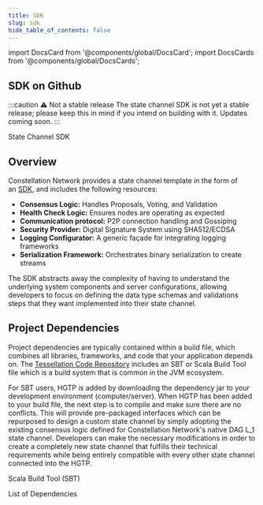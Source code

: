 ```yaml
---
title: SDK
slug: sdk
hide_table_of_contents: false
---
```


import DocsCard from '@components/global/DocsCard';
import DocsCards from '@components/global/DocsCards';

## SDK on Github

:::caution ⚠️ Not a stable release
The state channel SDK is not yet a stable release; please keep this in mind if you intend on building with it. Updates coming soon.
:::

<DocsCards>
  <DocsCard header="State Channel SDK" href="https://chrome.google.com/webstore/detail/stargazer-wallet/pgiaagfkgcbnmiiolekcfmljdagdhlcm?hl=en-US" icon="/icons/icon-placeholder.png">
    <p>State Channel SDK</p>
  </DocsCard>
</DocsCards>

## Overview

Constellation Network provides a state channel template in the form of an [SDK](https://github.com/Constellation-Labs/tessellation/tree/696177b7a3770ed305ec2504ac02dbd187033aa9/modules/sdk/src/main/scala/org/tessellation/sdk), and includes the following resources:

- **Consensus Logic:** Handles Proposals, Voting, and Validation
- **Health Check Logic:** Ensures nodes are operating as expected
- **Communication protocol:** P2P connection handling and Gossiping
- **Security Provider:** Digital Signature System using SHA512/ECDSA
- **Logging Configurator:** A generic façade for integrating logging frameworks
- **Serialization Framework:** Orchestrates binary serialization to create streams

The SDK abstracts away the complexity of having to understand the underlying system components and server configurations, allowing developers to focus on defining the data type schemas and validations steps that they want implemented into their state channel. 

## Project Dependencies

Project dependencies are typically contained within a build file, which combines all libraries, frameworks, and code that your application depends on. The [Tessellation Code Repository](https://github.com/Constellation-Labs/tessellation/) includes an SBT or Scala Build Tool file which is a build system that is common in the JVM ecosystem. 

For SBT users, HGTP is added by downloading the dependency jar to your development environment (computer/server). When HGTP has been added to your build file, the next step is to compile and make sure there are no conflicts. This will provide pre-packaged interfaces which can be repurposed to design a custom state channel by simply adopting the existing consensus logic defined for Constellation Network's native DAG L_1 state channel. Developers can make the necessary modifications in order to create a completely new state channel that fulfills their technical requirements while being entirely compatible with every other state channel connected into the HGTP.

<DocsCards>
  <DocsCard header="Scala Build Tool (SBT)" href="https://github.com/Constellation-Labs/tessellation/blob/ff1ef41b727730df5cb2f59edef1c017168e046d/build.sbt" icon="/icons/icon-placeholder.png">
    <p>Scala Build Tool (SBT)</p>
  </DocsCard>
  <DocsCard header="List of Dependencies" href="https://github.com/Constellation-Labs/tessellation/blob/ff1ef41b727730df5cb2f59edef1c017168e046d/build.sbt" icon="/icons/icon-placeholder.png">
    <p>List of Dependencies</p>
  </DocsCard>
</DocsCards>
